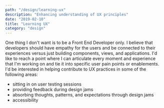 ```yaml
---
path: "/design/learning-ux"
description: "Enhancing understanding of UX principles"
date: "2019-02-10"
title: "Learning UX"
category: "design"
---
```


One thing I don't want is to be a Front End Developer only. I believe that developers should have empathy for the users and be connected to their experiences versus just building components, views, and applications. I'd like to reach a point where I can articulate every moment and experience that I'm working on and tie it into specific user pain points or enablements. I'd be interested in helping contribute to UX practices in some of the following areas:

  - sitting in on user testing sessions
  - providing feedback during design jams
  - absorbing thoughts, patterns, and expectations through design jams
  - accessibility

